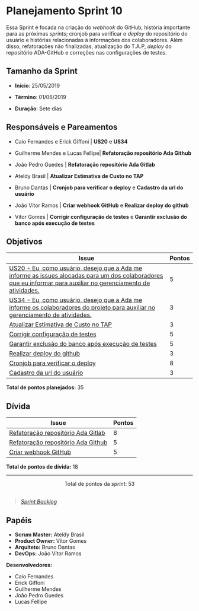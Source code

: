# Planejamento Sprint 10
Essa Sprint é focada na criação do _webhook_ do GitHub, história importante para as próximas _sprints_; cronjob para verificar o _deploy_ do repositório do usuário e histórias relacionadas à informações dos colaboradores. Além disso, refatorações não finalizadas, atualização do T.A.P, _deploy_ do repositório ADA-GitHub e correções nas configurações de testes.

## Tamanho da Sprint

* **Início**: 25/05/2019
* **Término**: 01/06/2019

* **Duração**: Sete dias

## Responsáveis e Pareamentos

* Caio Fernandes e Erick Giffoni | **US20** e **US34**
* Guilherme Mendes e Lucas Fellipe| **Refatoração repositório Ada Github**
* João Pedro Guedes | **Refatoração repositório Ada Gitlab**

* Ateldy Brasil | **Atualizar Estimativa de Custo no TAP**
* Bruno Dantas | **Cronjob para verificar o deploy** e **Cadastro da url do usuário**
* João Vítor Ramos | **Criar webhook GitHub** e **Realizar deploy do github**
* Vítor Gomes | **Corrigir configuração de testes** e **Garantir exclusão do banco após execução de testes**


## Objetivos

| Issue | Pontos |
| ----- | ------ |
| [US20 - Eu, como usuário, desejo que a Ada me informe as issues alocadas para um dos colaboradores que eu informar para auxiliar no gerenciamento de atividades.](https://github.com/fga-eps-mds/2019.1-ADA/issues/235) | 5 |
| [US34 - Eu, como usuário, desejo que a Ada me informe os colaboradores do projeto para auxiliar no gerenciamento de atividades.](https://github.com/fga-eps-mds/2019.1-ADA/issues/234) | 3 |
| [Atualizar Estimativa de Custo no TAP](https://github.com/fga-eps-mds/2019.1-ada/issues/220) | 3 |
| [Corrigir configuração de testes](https://github.com/fga-eps-mds/2019.1-ada/issues/228) | 5 |
| [Garantir exclusão do banco após execução de testes](https://github.com/fga-eps-mds/2019.1-ada/issues/229) | 5 |
| [Realizar deploy do github](https://github.com/fga-eps-mds/2019.1-ADA/issues/230) | 3 |
| [Cronjob para verificar o deploy](https://github.com/fga-eps-mds/2019.1-ADA/issues/231) | 8 |
| [Cadastro da url do usuário](https://github.com/fga-eps-mds/2019.1-ADA/issues/232) | 3 |


__Total de pontos planejados:__ 35

## Dívida

| Issue | Pontos |
| ----- | ------ |
| [Refatoração repositório Ada Gitlab](https://github.com/fga-eps-mds/2019.1-ada/issues/209) | 8 |
| [Refatoração repositório Ada Github](https://github.com/fga-eps-mds/2019.1-ada/issues/211) | 5 |
| [Criar webhook GitHub](https://github.com/fga-eps-mds/2019.1-ADA/issues/218) | 5 |
__Total de pontos de dívida:__ 18

***

<div style="text-align: center"> Total de pontos da <i>sprint</i>: 53 </div> <br>

> [_Sprint_ _Backlog_](https://github.com/fga-eps-mds/2019.1-ADA/milestone/11)  

## Papéis
* __Scrum Master:__ Ateldy Brasil
* __Product Owner:__ Vítor Gomes
* __Arquiteto:__ Bruno Dantas
* __DevOps:__ João Vítor Ramos

__Desenvolvedores:__
* Caio Fernandes 
* Erick Giffoni
* Guilherme Mendes
* João Pedro Guedes
* Lucas Fellipe